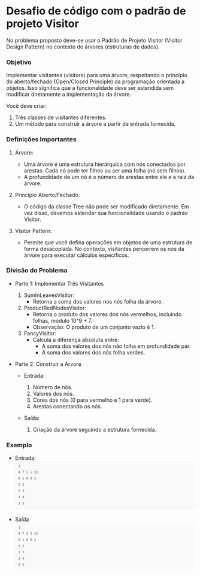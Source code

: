 # Desafio de código com o padrão de projeto Visitor

No problema proposto deve-se usar o Padrão de Projeto Visitor (Visitor Design Pattern) no contexto de árvores (estruturas de dados).

### Objetivo
Implementar visitantes (visitors) para uma árvore, respeitando o princípio do aberto/fechado (Open/Closed Principle) da programação orientada a objetos. Isso significa que a funcionalidade deve ser estendida sem modificar diretamente a implementação da árvore.

Você deve criar:
1. Três classes de visitantes diferentes.
2. Um método para construir a árvore a partir da entrada fornecida.

### Definições Importantes
1. Árvore:
   * Uma árvore é uma estrutura hierárquica com nós conectados por arestas. Cada nó pode ter filhos ou ser uma folha (nó sem filhos).
   * A profundidade de um nó é o número de arestas entre ele e a raiz da árvore.
     
2. Princípio Aberto/Fechado:
   * O código da classe Tree não pode ser modificado diretamente. Em vez disso, devemos estender sua funcionalidade usando o padrão Visitor.
  
3. Visitor Pattern:
   * Permite que você defina operações em objetos de uma estrutura de forma desacoplada. No contexto, visitantes percorrem os nós da árvore para executar cálculos específicos.

### Divisão do Problema
- Parte 1: Implementar Três Visitantes
  1. SumInLeavesVisitor:
     * Retorna a soma dos valores nos nós folha da árvore.
  2. ProductRedNodesVisitor:
     * Retorna o produto dos valores dos nós vermelhos, incluindo folhas, módulo 10^9 + 7.
     * Observação: O produto de um conjunto vazio é 1.
  3. FancyVisitor:
     * Calcula a diferença absoluta entre:
        - A soma dos valores dos nós não folha em profundidade par.
        - A soma dos valores dos nós folha verdes.
      
- Parte 2: Construir a Árvore
  * Entrada:
    1. Número de nós.
    2. Valores dos nós.
    3. Cores dos nós (0 para vermelho e 1 para verde).
    4. Arestas conectando os nós.
   
  * Saída:
    1. Criação da árvore seguindo a estrutura fornecida.

### Exemplo
- Entrada:\
  ![imagens/img1.png](imagens/img1.png)

- Saída\
  ![imagens/img1.png](imagens/img1.png)

